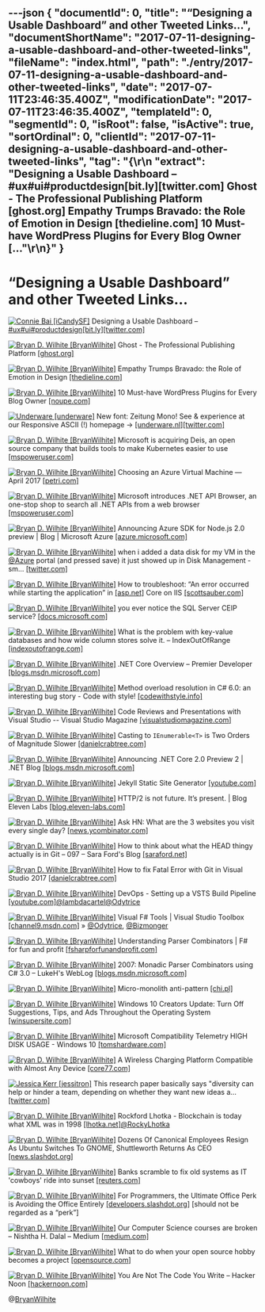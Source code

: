 ---json
{
  "documentId": 0,
  "title": "“Designing a Usable Dashboard” and other Tweeted Links…",
  "documentShortName": "2017-07-11-designing-a-usable-dashboard-and-other-tweeted-links",
  "fileName": "index.html",
  "path": "./entry/2017-07-11-designing-a-usable-dashboard-and-other-tweeted-links",
  "date": "2017-07-11T23:46:35.400Z",
  "modificationDate": "2017-07-11T23:46:35.400Z",
  "templateId": 0,
  "segmentId": 0,
  "isRoot": false,
  "isActive": true,
  "sortOrdinal": 0,
  "clientId": "2017-07-11-designing-a-usable-dashboard-and-other-tweeted-links",
  "tag": "{\r\n  \"extract\": \"Designing a Usable Dashboard – #ux#ui#productdesign[bit.ly][twitter.com] Ghost - The Professional Publishing Platform [ghost.org] Empathy Trumps Bravado: the Role of Emotion in Design [thedieline.com] 10 Must-have WordPress Plugins for Every Blog Owner [...\"\r\n}"
}
---

# “Designing a Usable Dashboard” and other Tweeted Links…

[<img alt="Connie Bai [iCandySF]" src="https://songhay.blob.core.windows.net/shared-social-twitter/iCandySF.jpg">](https://t.co/Fwauk9mgFZ "Connie Bai [iCandySF]") Designing a Usable Dashboard – [#ux](http://twitter.com/search?q=%23ux)[#ui](http://twitter.com/search?q=%23ui)[#productdesign](http://twitter.com/search?q=%23productdesign)[[bit.ly]](http://bit.ly/2sQ5kwM)[[twitter.com]](https://twitter.com/iCandySF/status/884125174093819905/photo/1)

[<img alt="Bryan D. Wilhite [BryanWilhite]" src="https://songhay.blob.core.windows.net/shared-social-twitter/BryanWilhite.jpeg">](http://t.co/UNdqV0Z1zz "Bryan D. Wilhite [BryanWilhite]") Ghost - The Professional Publishing Platform [[ghost.org]](https://ghost.org/)

[<img alt="Bryan D. Wilhite [BryanWilhite]" src="https://songhay.blob.core.windows.net/shared-social-twitter/BryanWilhite.jpeg">](http://t.co/UNdqV0Z1zz "Bryan D. Wilhite [BryanWilhite]") Empathy Trumps Bravado: the Role of Emotion in Design [[thedieline.com]](http://www.thedieline.com/blog/2017/3/27/empathy-trumps-bravado-the-role-of-emotion-in-design)

[<img alt="Bryan D. Wilhite [BryanWilhite]" src="https://songhay.blob.core.windows.net/shared-social-twitter/BryanWilhite.jpeg">](http://t.co/UNdqV0Z1zz "Bryan D. Wilhite [BryanWilhite]") 10 Must-have WordPress Plugins for Every Blog Owner [[noupe.com]](https://www.noupe.com/wordpress/10-must-have-wordpress-plugins-for-every-blog-owner.html)

[<img alt="Underware [underware]" src="https://songhay.blob.core.windows.net/shared-social-twitter/underware.jpg">](http://t.co/flHekC2Igf "Underware [underware]") New font: Zeitung Mono! See & experience at our Responsive ASCII (!) homepage -> [[underware.nl]](http://www.underware.nl)[[twitter.com]](https://twitter.com/underware/status/879682285758550017/photo/1)

[<img alt="Bryan D. Wilhite [BryanWilhite]" src="https://songhay.blob.core.windows.net/shared-social-twitter/BryanWilhite.jpeg">](http://t.co/UNdqV0Z1zz "Bryan D. Wilhite [BryanWilhite]") Microsoft is acquiring Deis, an open source company that builds tools to make Kubernetes easier to use [[mspoweruser.com]](https://mspoweruser.com/microsoft-acquiring-deis-open-source-company-builds-tools-make-kubernetes-easier-use/)

[<img alt="Bryan D. Wilhite [BryanWilhite]" src="https://songhay.blob.core.windows.net/shared-social-twitter/BryanWilhite.jpeg">](http://t.co/UNdqV0Z1zz "Bryan D. Wilhite [BryanWilhite]") Choosing an Azure Virtual Machine — April 2017 [[petri.com]](https://www.petri.com/choosing-azure-virtual-machine-april-2017)

[<img alt="Bryan D. Wilhite [BryanWilhite]" src="https://songhay.blob.core.windows.net/shared-social-twitter/BryanWilhite.jpeg">](http://t.co/UNdqV0Z1zz "Bryan D. Wilhite [BryanWilhite]") Microsoft introduces .NET API Browser, an one-stop shop to search all .NET APIs from a web browser [[mspoweruser.com]](https://mspoweruser.com/microsoft-introduces-net-api-browser-one-stop-shop-search-net-apis-web-browser/)

[<img alt="Bryan D. Wilhite [BryanWilhite]" src="https://songhay.blob.core.windows.net/shared-social-twitter/BryanWilhite.jpeg">](http://t.co/UNdqV0Z1zz "Bryan D. Wilhite [BryanWilhite]") Announcing Azure SDK for Node.js 2.0 preview | Blog | Microsoft Azure [[azure.microsoft.com]](https://azure.microsoft.com/en-us/blog/announcing-azure-sdk-node-2-preview/)

[<img alt="Bryan D. Wilhite [BryanWilhite]" src="https://songhay.blob.core.windows.net/shared-social-twitter/BryanWilhite.jpeg">](http://t.co/UNdqV0Z1zz "Bryan D. Wilhite [BryanWilhite]") when i added a data disk for my VM in the [@Azure](http://twitter.com/Azure) portal (and pressed save) it just showed up in Disk Management -sm… [[twitter.com]](https://twitter.com/i/web/status/880908933019205632)

[<img alt="Bryan D. Wilhite [BryanWilhite]" src="https://songhay.blob.core.windows.net/shared-social-twitter/BryanWilhite.jpeg">](http://t.co/UNdqV0Z1zz "Bryan D. Wilhite [BryanWilhite]") How to troubleshoot: “An error occurred while starting the application” in [[asp.net]](http://ASP.NET) Core on IIS [[scottsauber.com]](https://scottsauber.com/2017/04/10/how-to-troubleshoot-an-error-occurred-while-starting-the-application-in-asp-net-core-on-iis/)

[<img alt="Bryan D. Wilhite [BryanWilhite]" src="https://songhay.blob.core.windows.net/shared-social-twitter/BryanWilhite.jpeg">](http://t.co/UNdqV0Z1zz "Bryan D. Wilhite [BryanWilhite]") you ever notice the SQL Server CEIP service? [[docs.microsoft.com]](https://docs.microsoft.com/en-us/sql/sql-server/customer-experience-improvement-program-for-sql-server-data-tools)

[<img alt="Bryan D. Wilhite [BryanWilhite]" src="https://songhay.blob.core.windows.net/shared-social-twitter/BryanWilhite.jpeg">](http://t.co/UNdqV0Z1zz "Bryan D. Wilhite [BryanWilhite]") What is the problem with key-value databases and how wide column stores solve it. – IndexOutOfRange [[indexoutofrange.com]](https://indexoutofrange.com/What-is-the-problem-with-key-value-databases-and-how-wide-column-databases-solve-it/)

[<img alt="Bryan D. Wilhite [BryanWilhite]" src="https://songhay.blob.core.windows.net/shared-social-twitter/BryanWilhite.jpeg">](http://t.co/UNdqV0Z1zz "Bryan D. Wilhite [BryanWilhite]") .NET Core Overview – Premier Developer [[blogs.msdn.microsoft.com]](https://blogs.msdn.microsoft.com/premier_developer/2017/04/12/net-core-overview/)

[<img alt="Bryan D. Wilhite [BryanWilhite]" src="https://songhay.blob.core.windows.net/shared-social-twitter/BryanWilhite.jpeg">](http://t.co/UNdqV0Z1zz "Bryan D. Wilhite [BryanWilhite]") Method overload resolution in C# 6.0: an interesting bug story - Code with style! [[codewithstyle.info]](http://codewithstyle.info/method-overload-resolution-in-c-6-0-an-interesting-bug-story/)

[<img alt="Bryan D. Wilhite [BryanWilhite]" src="https://songhay.blob.core.windows.net/shared-social-twitter/BryanWilhite.jpeg">](http://t.co/UNdqV0Z1zz "Bryan D. Wilhite [BryanWilhite]") Code Reviews and Presentations with Visual Studio -- Visual Studio Magazine [[visualstudiomagazine.com]](https://visualstudiomagazine.com/articles/2017/03/01/code-reviews-presentations-visual-studio-toolbox.aspx)

[<img alt="Bryan D. Wilhite [BryanWilhite]" src="https://songhay.blob.core.windows.net/shared-social-twitter/BryanWilhite.jpeg">](http://t.co/UNdqV0Z1zz "Bryan D. Wilhite [BryanWilhite]") Casting to `IEnumerable<T>` is Two Orders of Magnitude Slower [[danielcrabtree.com]](https://www.danielcrabtree.com/blog/191/casting-to-ienumerable-t-is-two-orders-of-magnitude-slower)

[<img alt="Bryan D. Wilhite [BryanWilhite]" src="https://songhay.blob.core.windows.net/shared-social-twitter/BryanWilhite.jpeg">](http://t.co/UNdqV0Z1zz "Bryan D. Wilhite [BryanWilhite]") Announcing .NET Core 2.0 Preview 2 | .NET Blog [[blogs.msdn.microsoft.com]](https://blogs.msdn.microsoft.com/dotnet/2017/06/28/announcing-net-core-2-0-preview-2/)

[<img alt="Bryan D. Wilhite [BryanWilhite]" src="https://songhay.blob.core.windows.net/shared-social-twitter/BryanWilhite.jpeg">](http://t.co/UNdqV0Z1zz "Bryan D. Wilhite [BryanWilhite]") Jekyll Static Site Generator [[youtube.com]](https://www.youtube.com/watch?v=7mXeJlFdZ2c)

[<img alt="Bryan D. Wilhite [BryanWilhite]" src="https://songhay.blob.core.windows.net/shared-social-twitter/BryanWilhite.jpeg">](http://t.co/UNdqV0Z1zz "Bryan D. Wilhite [BryanWilhite]") HTTP/2 is not future. It’s present. | Blog Eleven Labs [[blog.eleven-labs.com]](http://blog.eleven-labs.com/en/http2-future-present/)

[<img alt="Bryan D. Wilhite [BryanWilhite]" src="https://songhay.blob.core.windows.net/shared-social-twitter/BryanWilhite.jpeg">](http://t.co/UNdqV0Z1zz "Bryan D. Wilhite [BryanWilhite]") Ask HN: What are the 3 websites you visit every single day? [[news.ycombinator.com]](https://news.ycombinator.com/item?id=14075942)

[<img alt="Bryan D. Wilhite [BryanWilhite]" src="https://songhay.blob.core.windows.net/shared-social-twitter/BryanWilhite.jpeg">](http://t.co/UNdqV0Z1zz "Bryan D. Wilhite [BryanWilhite]") How to think about what the HEAD thingy actually is in Git – 097 – Sara Ford's Blog [[saraford.net]](https://saraford.net/2017/04/07/how-to-think-about-what-the-head-thingy-actually-is-in-git-097/)

[<img alt="Bryan D. Wilhite [BryanWilhite]" src="https://songhay.blob.core.windows.net/shared-social-twitter/BryanWilhite.jpeg">](http://t.co/UNdqV0Z1zz "Bryan D. Wilhite [BryanWilhite]") How to fix Fatal Error with Git in Visual Studio 2017 [[danielcrabtree.com]](https://www.danielcrabtree.com/blog/176/how-to-fix-fatal-error-with-git-in-visual-studio-2017)

[<img alt="Bryan D. Wilhite [BryanWilhite]" src="https://songhay.blob.core.windows.net/shared-social-twitter/BryanWilhite.jpeg">](http://t.co/UNdqV0Z1zz "Bryan D. Wilhite [BryanWilhite]") DevOps - Setting up a VSTS Build Pipeline [[youtube.com]](https://www.youtube.com/watch?v=yOQDsvLhCug)[@lambdacartel](http://twitter.com/lambdacartel)[@Odytrice](http://twitter.com/Odytrice)

[<img alt="Bryan D. Wilhite [BryanWilhite]" src="https://songhay.blob.core.windows.net/shared-social-twitter/BryanWilhite.jpeg">](http://t.co/UNdqV0Z1zz "Bryan D. Wilhite [BryanWilhite]") Visual F# Tools | Visual Studio Toolbox [[channel9.msdn.com]](https://channel9.msdn.com/Shows/Visual-Studio-Toolbox/Visual-F-Tools) » [@Odytrice](http://twitter.com/Odytrice), [@Bizmonger](http://twitter.com/Bizmonger)

[<img alt="Bryan D. Wilhite [BryanWilhite]" src="https://songhay.blob.core.windows.net/shared-social-twitter/BryanWilhite.jpeg">](http://t.co/UNdqV0Z1zz "Bryan D. Wilhite [BryanWilhite]") Understanding Parser Combinators | F# for fun and profit [[fsharpforfunandprofit.com]](https://fsharpforfunandprofit.com/posts/understanding-parser-combinators/)

[<img alt="Bryan D. Wilhite [BryanWilhite]" src="https://songhay.blob.core.windows.net/shared-social-twitter/BryanWilhite.jpeg">](http://t.co/UNdqV0Z1zz "Bryan D. Wilhite [BryanWilhite]") 2007: Monadic Parser Combinators using C# 3.0 – LukeH's WebLog [[blogs.msdn.microsoft.com]](https://blogs.msdn.microsoft.com/lukeh/2007/08/19/monadic-parser-combinators-using-c-3-0/)

[<img alt="Bryan D. Wilhite [BryanWilhite]" src="https://songhay.blob.core.windows.net/shared-social-twitter/BryanWilhite.jpeg">](http://t.co/UNdqV0Z1zz "Bryan D. Wilhite [BryanWilhite]") Micro-monolith anti-pattern [[chi.pl]](http://chi.pl/2017/01/30/Micro-monolith-Anti-pattern.html)

[<img alt="Bryan D. Wilhite [BryanWilhite]" src="https://songhay.blob.core.windows.net/shared-social-twitter/BryanWilhite.jpeg">](http://t.co/UNdqV0Z1zz "Bryan D. Wilhite [BryanWilhite]") Windows 10 Creators Update: Turn Off Suggestions, Tips, and Ads Throughout the Operating System [[winsupersite.com]](http://winsupersite.com/windows-10/windows-10-creators-update-turn-suggestions-tips-and-ads-throughout-operating-system)

[<img alt="Bryan D. Wilhite [BryanWilhite]" src="https://songhay.blob.core.windows.net/shared-social-twitter/BryanWilhite.jpeg">](http://t.co/UNdqV0Z1zz "Bryan D. Wilhite [BryanWilhite]") Microsoft Compatibility Telemetry HIGH DISK USAGE - Windows 10 [[tomshardware.com]](http://www.tomshardware.com/forum/id-2862973/microsoft-compatibility-telemetry-high-disk-usage.html)

[<img alt="Bryan D. Wilhite [BryanWilhite]" src="https://songhay.blob.core.windows.net/shared-social-twitter/BryanWilhite.jpeg">](http://t.co/UNdqV0Z1zz "Bryan D. Wilhite [BryanWilhite]") A Wireless Charging Platform Compatible with Almost Any Device [[core77.com]](http://www.core77.com/not%20implemented)

[<img alt="Jessica Kerr [jessitron]" src="https://songhay.blob.core.windows.net/shared-social-twitter/jessitron.jpg">](https://t.co/KMTrc4MtfH "Jessica Kerr [jessitron]") This research paper basically says "diversity can help or hinder a team, depending on whether they want new ideas a… [[twitter.com]](https://twitter.com/i/web/status/883536224216068098)

[<img alt="Bryan D. Wilhite [BryanWilhite]" src="https://songhay.blob.core.windows.net/shared-social-twitter/BryanWilhite.jpeg">](http://t.co/UNdqV0Z1zz "Bryan D. Wilhite [BryanWilhite]") Rockford Lhotka - Blockchain is today what XML was in 1998 [[lhotka.net]](http://www.lhotka.net/weblog/BlockchainIsTodayWhatXMLWasIn1998.aspx)[@RockyLhotka](http://twitter.com/RockyLhotka)

[<img alt="Bryan D. Wilhite [BryanWilhite]" src="https://songhay.blob.core.windows.net/shared-social-twitter/BryanWilhite.jpeg">](http://t.co/UNdqV0Z1zz "Bryan D. Wilhite [BryanWilhite]") Dozens Of Canonical Employees Resign As Ubuntu Switches To GNOME, Shuttleworth Returns As CEO [[news.slashdot.org]](https://news.slashdot.org/story/17/04/12/1844230/dozens-of-canonical-employees-resign-as-ubuntu-switches-to-gnome-shuttleworth-returns-as-ceo?utm_source=feedly1.0mainlinkanon&utm_medium=feed)

[<img alt="Bryan D. Wilhite [BryanWilhite]" src="https://songhay.blob.core.windows.net/shared-social-twitter/BryanWilhite.jpeg">](http://t.co/UNdqV0Z1zz "Bryan D. Wilhite [BryanWilhite]") Banks scramble to fix old systems as IT 'cowboys' ride into sunset [[reuters.com]](http://www.reuters.com/article/us-usa-banks-cobol-idUSKBN17C0D8)

[<img alt="Bryan D. Wilhite [BryanWilhite]" src="https://songhay.blob.core.windows.net/shared-social-twitter/BryanWilhite.jpeg">](http://t.co/UNdqV0Z1zz "Bryan D. Wilhite [BryanWilhite]") For Programmers, the Ultimate Office Perk is Avoiding the Office Entirely [[developers.slashdot.org]](https://developers.slashdot.org/story/17/04/12/1514247/for-programmers-the-ultimate-office-perk-is-avoiding-the-office-entirely?utm_source=feedly1.0mainlinkanon&utm_medium=feed) [should not be regarded as a “perk”]

[<img alt="Bryan D. Wilhite [BryanWilhite]" src="https://songhay.blob.core.windows.net/shared-social-twitter/BryanWilhite.jpeg">](http://t.co/UNdqV0Z1zz "Bryan D. Wilhite [BryanWilhite]") Our Computer Science courses are broken – Nishtha H. Dalal – Medium [[medium.com]](https://medium.com/@nishthaHD/our-computer-science-courses-are-broken-8b12cf178853)

[<img alt="Bryan D. Wilhite [BryanWilhite]" src="https://songhay.blob.core.windows.net/shared-social-twitter/BryanWilhite.jpeg">](http://t.co/UNdqV0Z1zz "Bryan D. Wilhite [BryanWilhite]") What to do when your open source hobby becomes a project [[opensource.com]](https://opensource.com/open-organization/17/4/open-leadership-softether)

[<img alt="Bryan D. Wilhite [BryanWilhite]" src="https://songhay.blob.core.windows.net/shared-social-twitter/BryanWilhite.jpeg">](http://t.co/UNdqV0Z1zz "Bryan D. Wilhite [BryanWilhite]") You Are Not The Code You Write – Hacker Noon [[hackernoon.com]](https://hackernoon.com/you-are-not-the-code-you-write-e54f02876ca3)

@[BryanWilhite](https://twitter.com/BryanWilhite)
